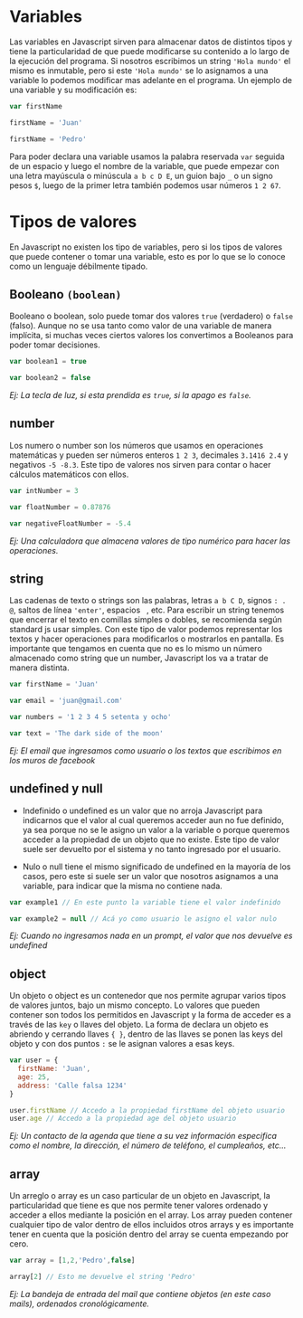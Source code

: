 # Variables

Las variables en Javascript sirven para almacenar datos de distintos tipos y tiene la particularidad de que puede modificarse su contenido a lo largo de la ejecución del programa. Si nosotros escribimos un string `'Hola mundo'` el mismo es inmutable, pero si este `'Hola mundo'` se lo asignamos a una variable lo podemos modificar mas adelante en el programa.
Un ejemplo de una variable y su modificación es:

```js
var firstName 

firstName = 'Juan'

firstName = 'Pedro'

```

Para poder declara una variable usamos la palabra reservada `var` seguida de un espacio y luego el nombre de la variable, que puede empezar con una letra mayúscula o minúscula `a b c D E`, un guion bajo `_` o un signo pesos `$`, luego de la primer letra también podemos usar números `1 2 67`.

# Tipos de valores

En Javascript no existen los tipo de variables, pero si los tipos de valores que puede contener o tomar una variable, esto es por lo que se lo conoce como un lenguaje débilmente tipado.

## Booleano `(boolean)`

Booleano o boolean, solo puede tomar dos valores `true` (verdadero) o `false` (falso). Aunque no se usa tanto como valor de una variable de manera implícita, si muchas veces ciertos valores los convertimos a Booleanos para poder tomar decisiones.

```js
var boolean1 = true

var boolean2 = false

```

*Ej: La tecla de luz, si esta prendida es `true`, si la apago es `false`.*

## number

Los numero o number son los números que usamos en operaciones matemáticas y pueden ser números enteros `1 2 3`, decimales `3.1416 2.4` y negativos `-5 -8.3`. Este tipo de valores nos sirven para contar o hacer cálculos matemáticos con ellos.

```js
var intNumber = 3

var floatNumber = 0.87876

var negativeFloatNumber = -5.4

```

*Ej: Una calculadora que almacena valores de tipo numérico para hacer las operaciones.*

## string

Las cadenas de texto o strings son las palabras, letras `a b C D`, signos `: . @`, saltos de línea `'enter'`, espacios ` `, etc. Para escribir un string tenemos que encerrar el texto en comillas simples o dobles, se recomienda según standard js usar simples. Con este tipo de valor podemos representar los textos y hacer operaciones para modificarlos o mostrarlos en pantalla. Es importante que tengamos en cuenta que no es lo mismo un número almacenado como string que un number, Javascript los va a tratar de manera distinta.

```js
var firstName = 'Juan'

var email = 'juan@gmail.com'

var numbers = '1 2 3 4 5 setenta y ocho'

var text = 'The dark side of the moon'
```

*Ej: El email que ingresamos como usuario o los textos que escribimos en los muros de facebook*

## undefined y null

- Indefinido o undefined es un valor que no arroja Javascript para indicarnos que el valor al cual queremos acceder aun no fue definido, ya sea porque no se le asigno un valor a la variable o porque queremos acceder a la propiedad de un objeto que no existe. Este tipo de valor suele ser devuelto por el sistema y no tanto ingresado por el usuario.

- Nulo o null tiene el mismo significado de undefined en la mayoría de los casos, pero este si suele ser un valor que nosotros asignamos a una variable, para indicar que la misma no contiene nada.

```js
var example1 // En este punto la variable tiene el valor indefinido

var example2 = null // Acá yo como usuario le asigno el valor nulo
```

*Ej: Cuando no ingresamos nada en un prompt, el valor que nos devuelve es undefined*

## object

Un objeto o object es un contenedor que nos permite agrupar varios tipos de valores juntos, bajo un mismo concepto. Lo valores que pueden contener son todos los permitidos en Javascript y la forma de acceder es a través de las `key` o llaves del objeto. La forma de declara un objeto es abriendo y cerrando llaves `{ }`, dentro de las llaves se ponen las keys del objeto y con dos puntos `:` se le asignan valores a esas keys.

```js
var user = {
  firstName: 'Juan',
  age: 25,
  address: 'Calle falsa 1234'
}

user.firstName // Accedo a la propiedad firstName del objeto usuario
user.age // Accedo a la propiedad age del objeto usuario
```

*Ej: Un contacto de la agenda que tiene a su vez información especifica como el nombre, la dirección, el número de teléfono, el cumpleaños, etc...*

## array

Un arreglo o array es un caso particular de un objeto en Javascript, la particularidad que tiene es que nos permite tener valores ordenado y acceder a ellos mediante la posición en el array. Los array pueden contener cualquier tipo de valor dentro de ellos incluidos otros arrays y es importante tener en cuenta que la posición dentro del array se cuenta empezando por cero.

```js
var array = [1,2,'Pedro',false]

array[2] // Esto me devuelve el string 'Pedro'
```

*Ej: La bandeja de entrada del mail que contiene objetos (en este caso mails), ordenados cronológicamente.*


